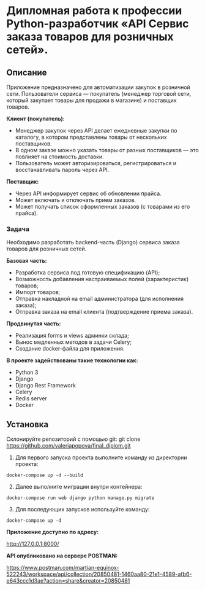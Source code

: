 # Дипломная работа к профессии Python-разработчик «API Сервис заказа товаров для розничных сетей».

 ## Описание

 Приложение предназначено для автоматизации закупок в розничной сети. Пользователи сервиса — покупатель (менеджер торговой сети, который закупает товары для продажи в магазине) и поставщик товаров.

 **Клиент (покупатель):**

 - Менеджер закупок через API делает ежедневные закупки по каталогу, в котором
   представлены товары от нескольких поставщиков.
 - В одном заказе можно указать товары от разных поставщиков — это
   повлияет на стоимость доставки.
 - Пользователь может авторизироваться, регистрироваться и восстанавливать пароль через API.

 **Поставщик:**

 - Через API информирует сервис об обновлении прайса.
 - Может включать и отключать прием заказов.
 - Может получать список оформленных заказов (с товарами из его прайса).


 ### Задача

 Необходимо разработать backend-часть (Django) сервиса заказа товаров для розничных сетей.

 **Базовая часть:**
 * Разработка сервиса под готовую спецификацию (API);
 * Возможность добавления настраиваемых полей (характеристик) товаров;
 * Импорт товаров;
 * Отправка накладной на email администратора (для исполнения заказа);
 * Отправка заказа на email клиента (подтверждение приема заказа).

 **Продвинутая часть:**
 * Реализация forms и views админки склада;
 * Вынос медленных методов в задачи Celery;
 * Создание docker-файла для приложения.



**В проекте задействованы такие технологии как:**
* Python 3
* Django
* Django Rest Framework
* Celery
* Redis server
* Docker


## Установка
Склонируйте репозиторий с помощью git:
    git clone https://github.com/valeriapopova/final_diplom.git

1. Для первого запуска проекта выполните команду из директории проекта:

 `docker-compose up -d --build`

 2. Далее выполните миграции внутри контейнера:

  `docker-compose run web django python manage.py migrate`

 3. Для последующих запусков используйте команду: 

 `docker-compose up -d`

**Приложение доступно по адресу:**

http://127.0.0.1:8000/

**API опубликовано на сервере POSTMAN:**

https://www.postman.com/martian-equinox-522243/workspace/api/collection/20850481-1460aa80-21e1-4589-afb6-e643ccc1d3ae?action=share&creator=20850481

